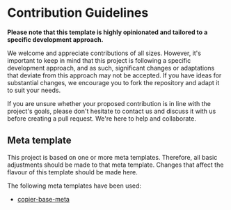 # Contribution Guidelines
**Please note that this template is highly opinionated and tailored to a specific development approach.**

We welcome and appreciate contributions of all sizes. However, it's important to keep in mind that this project is following a specific development approach, and as such, significant changes or adaptations that deviate from this approach may not be accepted. If you have ideas for substantial changes, we encourage you to fork the repository and adapt it to suit your needs.

If you are unsure whether your proposed contribution is in line with the project's goals, please don't hesitate to contact us and discuss it with us before creating a pull request. We're here to help and collaborate.

## Meta template
This project is based on one or more meta templates. Therefore, all basic adjustments should be made to that meta template. 
Changes that affect the flavour of this template should be made here.

The following meta templates have been used:
- [copier-base-meta](https://github.com/worldworm/copier-base-meta)
